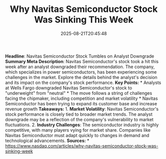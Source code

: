 ﻿---
title: "Why Navitas Semiconductor Stock Was Sinking This Week"
date: "2025-08-21T20:45:48"
category: "Markets"
summary: ""
slug: "why navitas semiconductor stock was sinking this week"
source_urls:
  - "https://www.nasdaq.com/articles/why-navitas-semiconductor-stock-was-sinking-week"
seo:
  title: "Why Navitas Semiconductor Stock Was Sinking This Week | Hash n Hedge"
  description: ""
  keywords: ["news", "markets", "brief"]
---
**Headline**: Navitas Semiconductor Stock Tumbles on Analyst Downgrade  **Summary Meta Description**: Navitas Semiconductor's stock took a hit this week after an analyst downgraded their recommendation. The company, which specializes in power semiconductors, has been experiencing some challenges in the market. Explore the details behind the analyst's decision and its impact on the company's stock performance.  **Key Points:**  * Analysts at Wells Fargo downgraded Navitas Semiconductor's stock to "underweight" from "neutral" * The move follows a string of challenges facing the chipmaker, including competition and market volatility * Navitas Semiconductor has been trying to expand its customer base and increase revenue growth  **Takeaways:**  1. **Market Volatility**: Navitas Semiconductor's stock performance is closely tied to broader market trends. The analyst downgrade may be a reflection of the company's vulnerability to market fluctuations. 2. **Industry Challenges**: The semiconductor industry is highly competitive, with many players vying for market share. Companies like Navitas Semiconductor must adapt quickly to changes in demand and technological advancements.  **Sources:**  * https://www.nasdaq.com/articles/why-navitas-semiconductor-stock-was-sinking-week 
